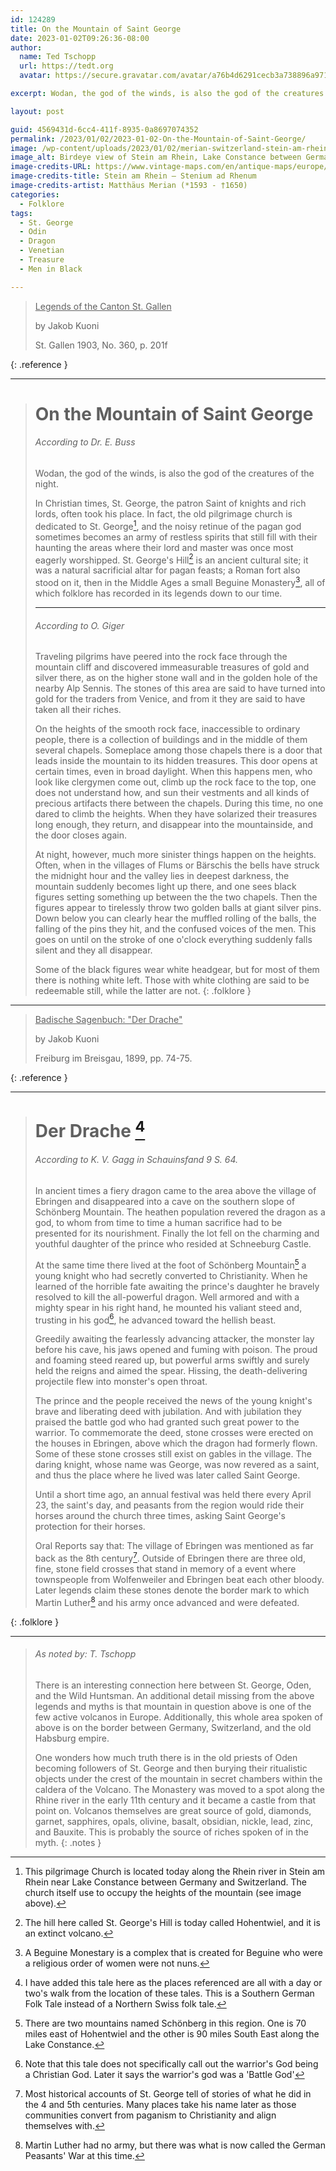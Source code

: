 ```yaml
---
id: 124289
title: On the Mountain of Saint George
date: 2023-01-02T09:26:36-08:00
author:
  name: Ted Tschopp
  url: https://tedt.org
  avatar: https://secure.gravatar.com/avatar/a76b4d6291cecb3a738896a971bfb903?s=512&d=mp&r=g

excerpt: Wodan, the god of the winds, is also the god of the creatures of the night. In Christian times, St. George, the patron Saint of knights and rich lords, often took his place.

layout: post

guid: 4569431d-6cc4-411f-8935-0a8697074352
permalink: /2023/01/02/2023-01-02-On-the-Mountain-of-Saint-George/
image: /wp-content/uploads/2023/01/02/merian-switzerland-stein-am-rhein.jpg
image_alt: Birdeye view of Stein am Rhein, Lake Constance between Germany and Switzerland with the Castle Hohenklingen in background. Copper engraving from Theatrum Helvetiae of Matthaeus Merian.
image-credits-URL: https://www.vintage-maps.com/en/antique-maps/europe/switzerland/merian-switzerland-stein-am-rhein-1645::158
image-credits-title: Stein am Rhein – Stenium ad Rhenum
image-credits-artist: Matthäus Merian (*1593 - †1650)
categories:
  - Folklore
tags:
  - St. George
  - Odin
  - Dragon
  - Venetian
  - Treasure
  - Men in Black

---
```


> <ins>Legends of the Canton St. Gallen</ins>
> 
> by Jakob Kuoni
> 
> St. Gallen 1903, No. 360, p. 201f
>
{: .reference }

---

> # On the Mountain of Saint George
> ###### According to Dr. E. Buss
> 
> Wodan, the god of the winds, is also the god of the creatures of the night.
> 
> In Christian times, St. George, the patron Saint of knights and rich lords, often took his place. In fact, the old pilgrimage church is dedicated to St. George[^1], and the noisy retinue of the pagan god sometimes becomes an army of restless spirits that still fill with their haunting the areas where their lord and master was once most eagerly worshipped. St. George's Hill[^2] is an ancient cultural site; it was a natural sacrificial altar for pagan feasts; a Roman fort also stood on it, then in the Middle Ages a small Beguine Monastery[^3], all of which folklore has recorded in its legends down to our time.
>
> ---
> 
> ###### According to O. Giger
> 
> Traveling pilgrims have peered into the rock face through the mountain cliff and discovered immeasurable treasures of gold and silver there, as on the higher stone wall and in the golden hole of the nearby Alp Sennis.  The stones of this area are said to have turned into gold for the traders from Venice, and from it they are said to have taken all their riches.
> 
> On the heights of the smooth rock face, inaccessible to ordinary people, there is a collection of buildings and in the middle of them several chapels.  Someplace among those chapels there is a door that leads inside the mountain to its hidden treasures. This door opens at certain times, even in broad daylight. When this happens men, who look like clergymen come out, climb up the rock face to the top, one does not understand how, and sun their vestments and all kinds of precious artifacts there between the chapels. During this time, no one dared to climb the heights. When they have solarized their treasures long enough, they return, and disappear into the mountainside, and the door closes again.
> 
> At night, however, much more sinister things happen on the heights. Often, when in the villages of Flums or Bärschis the bells have struck the midnight hour and the valley lies in deepest darkness, the mountain suddenly becomes light up there, and one sees black figures setting something up between the the two chapels.  Then the figures appear to tirelessly throw two golden balls at giant silver pins.  Down below  you can clearly hear the muffled rolling of the balls, the falling of the pins they hit, and the confused voices of the men.  This goes on until on the stroke of one o'clock everything suddenly falls silent and they all disappear. 
> 
> Some of the black figures wear white headgear, but for most of them there is nothing white left. Those with white clothing are said to be redeemable still, while the latter are not.
{: .folklore }

---

> <ins>Badische Sagenbuch: "Der Drache"</ins>
> 
> by Jakob Kuoni
> 
> Freiburg im Breisgau, 1899, pp. 74-75.
>
{: .reference }

---
> # Der Drache [^5]
> ###### According to K. V. Gagg in Schauinsfand 9 S. 64.
> 
> In ancient times a fiery dragon came to the area above the village of Ebringen and disappeared into a cave on the southern slope of Schönberg Mountain. The heathen population revered the dragon as a god, to whom from time to time a human sacrifice had to be presented for its nourishment. Finally the lot fell on the charming and youthful daughter of the prince who resided at Schneeburg Castle.
>
> At the same time there lived at the foot of Schönberg Mountain[^6] a young knight who had secretly converted to Christianity. When he learned of the horrible fate awaiting the prince's daughter he bravely resolved to kill the all-powerful dragon. Well armored and with a mighty spear in his right hand, he mounted his valiant steed and, trusting in his god[^8], he advanced toward the hellish beast.
>
> Greedily awaiting the fearlessly advancing attacker, the monster lay before his cave, his jaws opened and fuming with poison. The proud and foaming steed reared up, but powerful arms swiftly and surely held the reigns and aimed the spear. Hissing, the death-delivering projectile flew into monster's open throat.
>
>The prince and the people received the news of the young knight's brave and liberating deed with jubilation. And with jubilation they praised the battle god who had granted such great power to the warrior. To commemorate the deed, stone crosses were erected on the houses in Ebringen, above which the dragon had formerly flown. Some of these stone crosses still exist on gables in the village. The daring knight, whose name was George, was now revered as a saint, and thus the place where he lived was later called Saint George.
>
>Until a short time ago, an annual festival was held there every April 23, the saint's day, and peasants from the region would ride their horses around the church three times, asking Saint George's protection for their horses.
>
> Oral Reports say that: The village of Ebringen was mentioned as far back as the 8th century[^7]. Outside of Ebringen there are three old, fine, stone field crosses that stand in memory of a  event where townspeople from Wolfenweiler and Ebringen beat each other bloody.  Later legends claim these stones denote the border mark to which Martin Luther[^4] and his army once advanced and were defeated.
>
> 
{: .folklore }

---

> ###### As noted by: T. Tschopp
> 
> There is an interesting connection here between St. George, Oden, and the Wild Huntsman.  An additional detail missing from the above legends and myths is that mountain in question above is one of the few active volcanos in Europe.  Additionally, this whole area spoken of above is on the border between Germany, Switzerland, and the old Habsburg empire.  
>
> One wonders how much truth there is in the old priests of Oden becoming followers of St. George and then burying their ritualistic objects under the crest of the mountain in secret chambers within the caldera of the Volcano.  The Monastery was moved to a spot along the Rhine river in the early 11th century and it became a castle from that point on.  Volcanos themselves are great source of gold, diamonds, garnet, sapphires, opals, olivine, basalt, obsidian, nickle, lead, zinc, and Bauxite.  This is probably the source of riches spoken of in the myth.
{: .notes }

[^1]: This pilgrimage Church is located today along the Rhein river in Stein am Rhein near Lake Constance between Germany and Switzerland.  The church itself use to occupy the heights of the mountain (see image above).

[^2]: The hill here called St. George's Hill is today called Hohentwiel, and it is an extinct volcano.

[^3]: A Beguine Monestary is a complex that is created for Beguine who were a religious order of women were not nuns.  

[^4]: Martin Luther had no army, but there was what is now called the German Peasants' War at this time.  

[^5]: I have added this tale here as the places referenced are all with a day or two's walk from the location of these tales.  This is a Southern German Folk Tale instead of a Northern Swiss folk tale.

[^6]: There are two mountains named Schönberg in this region.  One is 70 miles east of Hohentwiel and the other is 90 miles South East along the Lake Constance.

[^7]: Most historical accounts of St. George tell of stories of what he did in the 4 and 5th centuries.  Many places take his name later as those communities convert from paganism to Christianity and align themselves with.

[^8]: Note that this tale does not specifically call out the warrior's God being a Christian God.  Later it says the warrior's god was a 'Battle God'